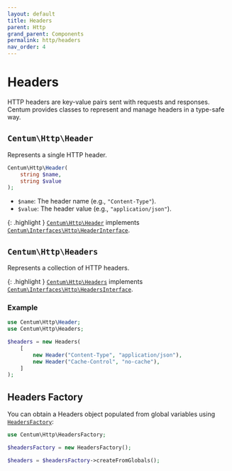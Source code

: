 ```yaml
---
layout: default
title: Headers
parent: Http
grand_parent: Components
permalink: http/headers
nav_order: 4
---
```




# Headers

HTTP headers are key-value pairs sent with requests and responses.
Centum provides classes to represent and manage headers in a type-safe way.



## `Centum\Http\Header`

Represents a single HTTP header.

```php
Centum\Http\Header(
    string $name,
    string $value
);
```

- `$name`: The header name (e.g., `"Content-Type"`).
- `$value`: The header value (e.g., `"application/json"`).

{: .highlight }
[`Centum\Http\Header`](https://github.com/SidRoberts/centum/blob/development/src/Http/Header.php) implements [`Centum\Interfaces\Http\HeaderInterface`](https://github.com/SidRoberts/centum/blob/development/src/Interfaces/Http/HeaderInterface.php).



## `Centum\Http\Headers`

Represents a collection of HTTP headers.

{: .highlight }
[`Centum\Http\Headers`](https://github.com/SidRoberts/centum/blob/development/src/Http/Headers.php) implements [`Centum\Interfaces\Http\HeadersInterface`](https://github.com/SidRoberts/centum/blob/development/src/Interfaces/Http/HeadersInterface.php).

### Example

```php
use Centum\Http\Header;
use Centum\Http\Headers;

$headers = new Headers(
    [
        new Header("Content-Type", "application/json"),
        new Header("Cache-Control", "no-cache"),
    ]
);
```



## Headers Factory

You can obtain a Headers object populated from global variables using [`HeadersFactory`](https://github.com/SidRoberts/centum/blob/development/src/Http/HeadersFactory.php):

```php
use Centum\Http\HeadersFactory;

$headersFactory = new HeadersFactory();

$headers = $headersFactory->createFromGlobals();
```

